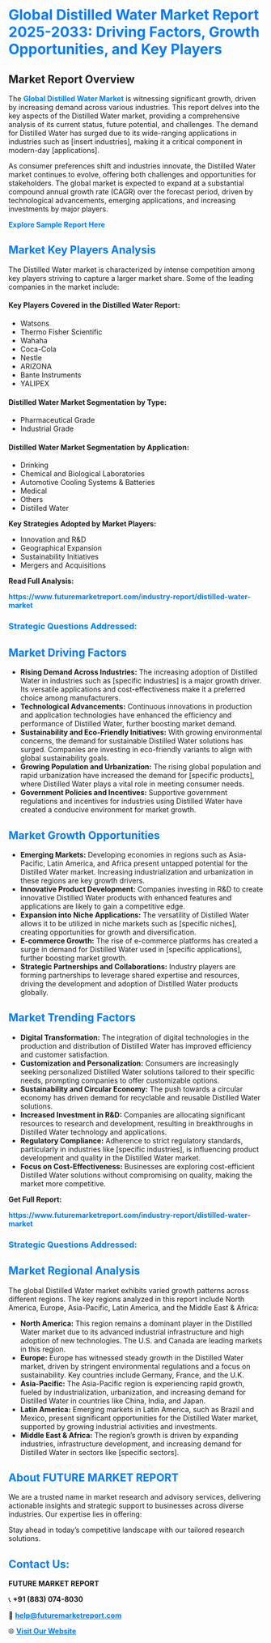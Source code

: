 <h1 style="color: #007BFF;">Global Distilled Water Market Report 2025-2033: Driving Factors, Growth Opportunities, and Key Players</h1>

<section id="overview">
<h2>Market Report Overview</h2>
<p>The <a href="https://www.futuremarketreport.com/industry-report/distilled-water-market" style="color: #007BFF; text-decoration: none;"><strong>Global Distilled Water Market</strong></a> is witnessing significant growth, driven by increasing demand across various industries. This report delves into the key aspects of the Distilled Water market, providing a comprehensive analysis of its current status, future potential, and challenges. The demand for Distilled Water has surged due to its wide-ranging applications in industries such as [insert industries], making it a critical component in modern-day [applications].</p>
<p>As consumer preferences shift and industries innovate, the Distilled Water market continues to evolve, offering both challenges and opportunities for stakeholders. The global market is expected to expand at a substantial compound annual growth rate (CAGR) over the forecast period, driven by technological advancements, emerging applications, and increasing investments by major players.</p>
</section>

<section id="overview">
<p><a href="https://www.futuremarketreport.com/request-sample/reportId=120429" style="color: #007BFF; text-decoration: none;"><strong>Explore Sample Report Here</strong></a></p>
</section>

<section id="key-players">
<h2 style="color: #007BFF;">Market Key Players Analysis</h2>
<p>The Distilled Water market is characterized by intense competition among key players striving to capture a larger market share. Some of the leading companies in the market include:</p>
<h4>Key Players Covered in the Distilled Water Report:</h4>
<ul><li>Watsons</li><li>Thermo Fisher Scientific</li><li>Wahaha</li><li>Coca-Cola</li><li>Nestle</li><li>ARIZONA</li><li>Bante Instruments</li><li>YALIPEX</li></ul>
<h4>Distilled Water Market Segmentation by Type:</h4>
<ul><li>Pharmaceutical Grade</li><li>Industrial Grade</li></ul>

<h4>Distilled Water Market Segmentation by Application:</h4>
<ul><li>Drinking</li><li>Chemical and Biological Laboratories</li><li>Automotive Cooling Systems &amp; Batteries</li><li>Medical</li><li>Others</li><li>Distilled Water</li></ul>
<p><strong>Key Strategies Adopted by Market Players:</strong></p>
<ul>
<li>Innovation and R&D</li>
<li>Geographical Expansion</li>
<li>Sustainability Initiatives</li>
<li>Mergers and Acquisitions</li>
</ul>
</section>

<section>
<p><strong>Read Full Analysis: </strong></p><a href="https://www.futuremarketreport.com/industry-report/distilled-water-market" style="color: #007BFF; text-decoration: none;"><strong>https://www.futuremarketreport.com/industry-report/distilled-water-market</strong></a>
<h3 style="color: #007BFF;">Strategic Questions Addressed:</h3>
</section>

<section id="driving-factors">
<h2 style="color: #007BFF;">Market Driving Factors</h2>
<ul>
<li><strong>Rising Demand Across Industries:</strong> The increasing adoption of Distilled Water in industries such as [specific industries] is a major growth driver. Its versatile applications and cost-effectiveness make it a preferred choice among manufacturers.</li>
<li><strong>Technological Advancements:</strong> Continuous innovations in production and application technologies have enhanced the efficiency and performance of Distilled Water, further boosting market demand.</li>
<li><strong>Sustainability and Eco-Friendly Initiatives:</strong> With growing environmental concerns, the demand for sustainable Distilled Water solutions has surged. Companies are investing in eco-friendly variants to align with global sustainability goals.</li>
<li><strong>Growing Population and Urbanization:</strong> The rising global population and rapid urbanization have increased the demand for [specific products], where Distilled Water plays a vital role in meeting consumer needs.</li>
<li><strong>Government Policies and Incentives:</strong> Supportive government regulations and incentives for industries using Distilled Water have created a conducive environment for market growth.</li>
</ul>
</section>

<section id="growth-opportunities">
<h2 style="color: #007BFF;">Market Growth Opportunities</h2>
<ul>
<li><strong>Emerging Markets:</strong> Developing economies in regions such as Asia-Pacific, Latin America, and Africa present untapped potential for the Distilled Water market. Increasing industrialization and urbanization in these regions are key growth drivers.</li>
<li><strong>Innovative Product Development:</strong> Companies investing in R&D to create innovative Distilled Water products with enhanced features and applications are likely to gain a competitive edge.</li>
<li><strong>Expansion into Niche Applications:</strong> The versatility of Distilled Water allows it to be utilized in niche markets such as [specific niches], creating opportunities for growth and diversification.</li>
<li><strong>E-commerce Growth:</strong> The rise of e-commerce platforms has created a surge in demand for Distilled Water used in [specific applications], further boosting market growth.</li>
<li><strong>Strategic Partnerships and Collaborations:</strong> Industry players are forming partnerships to leverage shared expertise and resources, driving the development and adoption of Distilled Water products globally.</li>
</ul>
</section>

<section id="trending-factors">
<h2 style="color: #007BFF;">Market Trending Factors</h2>
<ul>
<li><strong>Digital Transformation:</strong> The integration of digital technologies in the production and distribution of Distilled Water has improved efficiency and customer satisfaction.</li>
<li><strong>Customization and Personalization:</strong> Consumers are increasingly seeking personalized Distilled Water solutions tailored to their specific needs, prompting companies to offer customizable options.</li>
<li><strong>Sustainability and Circular Economy:</strong> The push towards a circular economy has driven demand for recyclable and reusable Distilled Water solutions.</li>
<li><strong>Increased Investment in R&D:</strong> Companies are allocating significant resources to research and development, resulting in breakthroughs in Distilled Water technology and applications.</li>
<li><strong>Regulatory Compliance:</strong> Adherence to strict regulatory standards, particularly in industries like [specific industries], is influencing product development and quality in the Distilled Water market.</li>
<li><strong>Focus on Cost-Effectiveness:</strong> Businesses are exploring cost-efficient Distilled Water solutions without compromising on quality, making the market more competitive.</li>
</ul>
</section>

<section>
<p><strong>Get Full Report: </strong></p><a href="https://www.futuremarketreport.com/industry-report/distilled-water-market" style="color: #007BFF; text-decoration: none;"><strong>https://www.futuremarketreport.com/industry-report/distilled-water-market</strong></a>
<h3 style="color: #007BFF;">Strategic Questions Addressed:</h3>
</section>


<section id="regional-analysis">
<h2 style="color: #007BFF;">Market Regional Analysis</h2>
<p>The global Distilled Water market exhibits varied growth patterns across different regions. The key regions analyzed in this report include North America, Europe, Asia-Pacific, Latin America, and the Middle East & Africa:</p>
<ul>
<li><strong>North America:</strong> This region remains a dominant player in the Distilled Water market due to its advanced industrial infrastructure and high adoption of new technologies. The U.S. and Canada are leading markets in this region.</li>
<li><strong>Europe:</strong> Europe has witnessed steady growth in the Distilled Water market, driven by stringent environmental regulations and a focus on sustainability. Key countries include Germany, France, and the U.K.</li>
<li><strong>Asia-Pacific:</strong> The Asia-Pacific region is experiencing rapid growth, fueled by industrialization, urbanization, and increasing demand for Distilled Water in countries like China, India, and Japan.</li>
<li><strong>Latin America:</strong> Emerging markets in Latin America, such as Brazil and Mexico, present significant opportunities for the Distilled Water market, supported by growing industrial activities and investments.</li>
<li><strong>Middle East & Africa:</strong> The region’s growth is driven by expanding industries, infrastructure development, and increasing demand for Distilled Water in sectors like [specific sectors].</li>
</ul>
</section>

<footer>
<h2 style="color: #007BFF;">About FUTURE MARKET REPORT</h2>
<p>We are a trusted name in market research and advisory services, delivering actionable insights and strategic support to businesses across diverse industries. Our expertise lies in offering:</p>

<p>Stay ahead in today’s competitive landscape with our tailored research solutions.</p>

<h2 style="color: #007BFF;">Contact Us:</h2>
<p><strong>FUTURE MARKET REPORT</strong></p>
<p>📞 <strong>+91 (883) 074-8030</strong></p>
<p>📧 <strong><a href="mailto:help@futuremarketreport.com" style="color: #007BFF;">help@futuremarketreport.com</a></strong></p>
<p>🌐 <strong><a href="https://www.futuremarketreport.com/" style="color: #007BFF;">Visit Our Website</a></strong></p>
</footer>